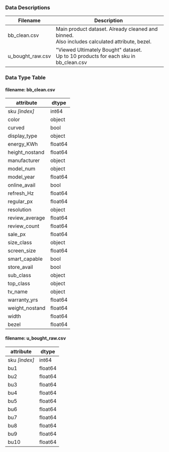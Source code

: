 ### Data Descriptions
| **Filename**     | **Description**                                                                                   |
|------------------|---------------------------------------------------------------------------------------------------|
| bb_clean.csv     | Main product dataset. Already cleaned and binned.<br>  Also includes calculated attribute, bezel. |
| u_bought_raw.csv | "Viewed Ultimately Bought" dataset. <br> Up to 10 products for each sku in bb_clean.csv           |

### Data Type Table

#### filename: bb_clean.csv
| **attribute**  | **dtype** |
|----------------|-----------|
| sku  _[index]_ | int64     |
| color          | object    |
| curved         | bool      |
| display_type   | object    |
| energy_KWh     | float64   |
| height_nostand | float64   |
| manufacturer   | object    |
| model_num      | object    |
| model_year     | float64   |
| online_avail   | bool      |
| refresh_Hz     | float64   |
| regular_px     | float64   |
| resolution     | object    |
| review_average | float64   |
| review_count   | float64   |
| sale_px        | float64   |
| size_class     | object    |
| screen_size    | float64   |
| smart_capable  | bool      |
| store_avail    | bool      |
| sub_class      | object    |
| top_class      | object    |
| tv_name        | object    |
| warranty_yrs   | float64   |
| weight_nostand | float64   |
| width          | float64   |
| bezel          | float64   |

#### filename: u_bought_raw.csv
| **attribute** | **dtype** |
|---------------|-----------|
| sku  _[index]_| int64     |
| bu1           | float64   |
| bu2           | float64   |
| bu3           | float64   |
| bu4           | float64   |
| bu5           | float64   |
| bu6           | float64   |
| bu7           | float64   |
| bu8           | float64   |
| bu9           | float64   |
| bu10          | float64   |
